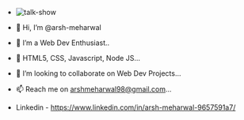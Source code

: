 - ![talk-show](https://user-images.githubusercontent.com/89829434/142730531-54dca959-575c-44c7-a5ed-6f3dc5ff2cc9.gif)

- 👋 Hi, I’m @arsh-meharwal
- 👀 I’m a Web Dev Enthusiast..
- 🌱 HTML5, CSS, Javascript, Node JS...
- 💞️ I’m looking to collaborate on Web Dev Projects...
- 📫 Reach me on arshmeharwal98@gmail.com...
- Linkedin - https://www.linkedin.com/in/arsh-meharwal-9657591a7/

<!---
meharwalarsh/meharwalarsh is a ✨ special ✨ repository because its `README.md` (this file) appears on your GitHub profile.
You can click the Preview link to take a look at your changes.
--->
